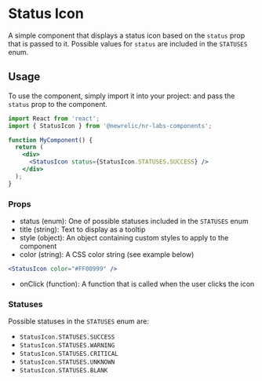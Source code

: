 # Status Icon

A simple component that displays a status icon based on the `status` prop that is passed to it. Possible values for `status` are included in the `STATUSES` enum.

## Usage

To use the component, simply import it into your project: and pass the `status` prop to the component.

```jsx
import React from 'react';
import { StatusIcon } from '@newrelic/nr-labs-components';

function MyComponent() {
  return (
    <div>
      <StatusIcon status={StatusIcon.STATUSES.SUCCESS} />
    </div>
  );
}
```
### Props

- status (enum): One of possible statuses included in the `STATUSES` enum
- title (string): Text to display as a tooltip
- style (object): An object containing custom styles to apply to the component
- color (string): A CSS color string (see example below)

```jsx
<StatusIcon color="#FF00999" />
```

- onClick (function): A function that is called when the user clicks the icon

### Statuses

Possible statuses in the `STATUSES` enum are:

- `StatusIcon.STATUSES.SUCCESS`
- `StatusIcon.STATUSES.WARNING`
- `StatusIcon.STATUSES.CRITICAL`
- `StatusIcon.STATUSES.UNKNOWN`
- `StatusIcon.STATUSES.BLANK`
